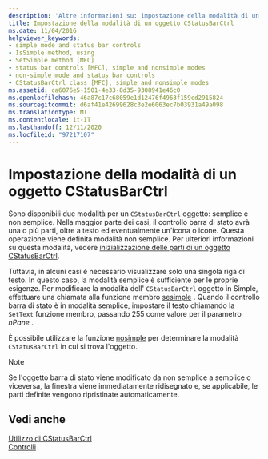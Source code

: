 ```yaml
---
description: 'Altre informazioni su: impostazione della modalità di un oggetto CStatusBarCtrl'
title: Impostazione della modalità di un oggetto CStatusBarCtrl
ms.date: 11/04/2016
helpviewer_keywords:
- simple mode and status bar controls
- IsSimple method, using
- SetSimple method [MFC]
- status bar controls [MFC], simple and nonsimple modes
- non-simple mode and status bar controls
- CStatusBarCtrl class [MFC], simple and nonsimple modes
ms.assetid: ca6076e5-1501-4e33-8d35-9308941e46c0
ms.openlocfilehash: 46a87c17c68059e1d12476f4963f159cd2915824
ms.sourcegitcommit: d6af41e42699628c3e2e6063ec7b03931a49a098
ms.translationtype: MT
ms.contentlocale: it-IT
ms.lasthandoff: 12/11/2020
ms.locfileid: "97217107"
---
```

# <a name="setting-the-mode-of-a-cstatusbarctrl-object"></a>Impostazione della modalità di un oggetto CStatusBarCtrl

Sono disponibili due modalità per un `CStatusBarCtrl` oggetto: semplice e non semplice. Nella maggior parte dei casi, il controllo barra di stato avrà una o più parti, oltre a testo ed eventualmente un'icona o icone. Questa operazione viene definita modalità non semplice. Per ulteriori informazioni su questa modalità, vedere [inizializzazione delle parti di un oggetto CStatusBarCtrl](../mfc/initializing-the-parts-of-a-cstatusbarctrl-object.md).

Tuttavia, in alcuni casi è necessario visualizzare solo una singola riga di testo. In questo caso, la modalità semplice è sufficiente per le proprie esigenze. Per modificare la modalità dell' `CStatusBarCtrl` oggetto in Simple, effettuare una chiamata alla funzione membro [sesimple](../mfc/reference/cstatusbarctrl-class.md#setsimple) . Quando il controllo barra di stato è in modalità semplice, impostare il testo chiamando la `SetText` funzione membro, passando 255 come valore per il parametro *nPane* .

È possibile utilizzare la funzione [nosimple](../mfc/reference/cstatusbarctrl-class.md#issimple) per determinare la modalità `CStatusBarCtrl` in cui si trova l'oggetto.

> [!NOTE]
> Se l'oggetto barra di stato viene modificato da non semplice a semplice o viceversa, la finestra viene immediatamente ridisegnato e, se applicabile, le parti definite vengono ripristinate automaticamente.

## <a name="see-also"></a>Vedi anche

[Utilizzo di CStatusBarCtrl](../mfc/using-cstatusbarctrl.md)<br/>
[Controlli](../mfc/controls-mfc.md)
